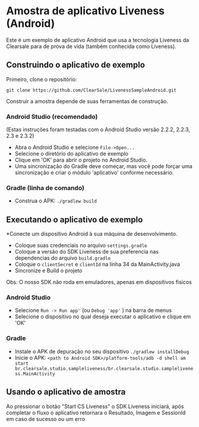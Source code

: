 Amostra de aplicativo Liveness (Android) 
===============================

Este é um exemplo de aplicativo Android que usa a tecnologia Liveness da Clearsale
para de prova de vida (também conhecida como Liveness).

##  Construindo o aplicativo de exemplo

Primeiro, clone o repositório:

`git clone https://github.com/ClearSale/LivenessSampleAndroid.git`

Construir a amostra depende de suas ferramentas de construção.

###  Android Studio (recomendado)

(Estas instruções foram testadas com o Android Studio versão 2.2.2, 2.2.3, 2.3 e 2.3.2)

* Abra o Android Studio e selecione `File->Open...`
* Selecione o diretório do aplicativo de exemplo
* Clique em 'OK' para abrir o projeto no Android Studio.
* Uma sincronização do Gradle deve começar, mas você pode forçar uma sincronização e criar o módulo 'aplicativo' conforme necessário.

###  Gradle (linha de comando)

* Construa o APK: `./gradlew build`


##  Executando o aplicativo de exemplo

*Conecte um dispositivo Android à sua máquina de desenvolvimento.
* Coloque suas credenciais no arquivo `settings.gradle`
* Coloque a versão do SDK Liveness de sua preferencia nas dependencias do arquivo `build.gradle` 
* Coloque o `clientSecret` e `clientId` na linha 34 da MainActivity.java
* Sincronize e Build o projeto

Obs: O nosso SDK não roda em emuladores, apenas em dispositivos fisícos

###  Android Studio

* Selecione `Run -> Run app'` (ou `Debug 'app'` ) na barra de menus
* Selecione o dispositivo no qual deseja executar o aplicativo e clique em 'OK'

###  Gradle

* Instale o APK de depuração no seu dispositivo `./gradlew installDebug`
* Inicie o APK: `<path to Android SDK>/platform-tools/adb -d shell am start br.clearsale.studio.sampleliveness/br.clearsale.studio.sampleliveness.MainActivity`


##  Usando o aplicativo de amostra

Ao pressionar o botão "Start CS Liveness" o SDK Liveness iniciará, após completar o fluxo o aplicativo retornara o Resultado, Imagem e SessionId em caso de sucesso ou um erro
